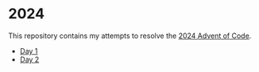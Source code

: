 # 2024

This repository contains my attempts to resolve the [2024 Advent of Code](https://adventofcode.com/2024).

-   [Day 1](https://github.com/cecile-cayere/advent-of-code/tree/main/2024/day-01)
-   [Day 2](https://github.com/cecile-cayere/advent-of-code/tree/main/2024/day-02)
